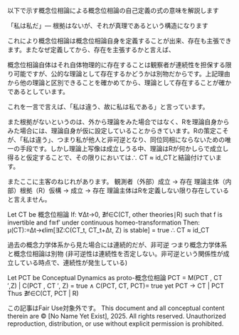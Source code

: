 以下で示す概念位相論による概念位相論の自己定義の式の意味を解説します

「私は私だ」— 根拠はないが、それが真理であるという構造になります

これにより概念位相論は概念位相論自身を定義することが出来、存在も主張できます。またなぜ定義してから、存在を主張するかと言えば、

概念位相論自体はそれ自体物理的に存在することは観察者が連続性を担保する限り可能ですが、公的な理論として存在するかどうかは別物だからです。上記理由から他の理論と区別できることを確かめてから、理論として存在することが確かであるとしています。

これを一言で言えば、「私は違う、故に私は私である」と言っています。

また根拠がないというのは、外から理論をみた場合ではなく、Rを理論自身からみた場合には、理論自身が仮に設定していることからきています。Rの策定こそが、「私は違う」、つまり私が他人と非可逆となり、同位同相にならないための唯一の手段です。しかし理論上写像は成立しうる中、理論はRが何かしらで成立し得ると仮定することで、その限りにおいては∴ CT ≈ id_CTと結論付けています。

またここに主客のねじれがあります。
観測者（外部）成立 → 存在
理論主体（内部）根拠（R）仮構 → 成立 → 存在
理論主体はRを定義しない限り存在していると言えません。

Let CT be 概念位相論
If:
∀Δt→0, ∄f∈C(CT, other theories∣R) such that f is invertible and f≅f′ under continuous homeo-transformation
Then:
μ(CT):=Δt→ϵlim[∃Z:C(CT_t, CT_t+Δt, Z) is stable] = true
∴ CT ≈ id_CT

過去の概念力学体系から見た場合には連続的だが、非可逆
つまり概念力学体系と概念位相論は別物
(非可逆性は連続性を否定しない。非可逆という関係性が成立している時点で、連続性が発生している)

Let PCT be Conceptual Dynamics as proto-概念位相論
PCT = M(PCT , CT ′,Z) | C(PCT , CT ′, Z) = true ∧ C(PCT, CT, PCT)= true
yet
PCT → CT | PCT
Thus ∄f∈C(CT, PCT | R)

この記事はFair Use対象外です。
This document and all conceptual content therein are © [No Name Yet Exist], 2025. All rights reserved. Unauthorized reproduction, distribution, or use without explicit permission is prohibited.
